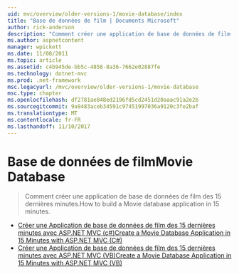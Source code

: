 ```yaml
---
uid: mvc/overview/older-versions-1/movie-database/index
title: "Base de données de film | Documents Microsoft"
author: rick-anderson
description: "Comment créer une application de base de données de film des 15 dernières minutes."
ms.author: aspnetcontent
manager: wpickett
ms.date: 11/08/2011
ms.topic: article
ms.assetid: c4b945de-bb5c-4858-8a36-7662e02887fe
ms.technology: dotnet-mvc
ms.prod: .net-framework
msc.legacyurl: /mvc/overview/older-versions-1/movie-database
msc.type: chapter
ms.openlocfilehash: df2781ae848ed2196fd5cd2451d20aaac91a2e2b
ms.sourcegitcommit: 9a9483aceb34591c97451997036a9120c3fe2baf
ms.translationtype: MT
ms.contentlocale: fr-FR
ms.lasthandoff: 11/10/2017
---
```

<a name="movie-database"></a><span data-ttu-id="fa5d0-103">Base de données de film</span><span class="sxs-lookup"><span data-stu-id="fa5d0-103">Movie Database</span></span>
====================
> <span data-ttu-id="fa5d0-104">Comment créer une application de base de données de film des 15 dernières minutes.</span><span class="sxs-lookup"><span data-stu-id="fa5d0-104">How to build a Movie database application in 15 minutes.</span></span>


- [<span data-ttu-id="fa5d0-105">Créer une Application de base de données de film des 15 dernières minutes avec ASP.NET MVC (c#)</span><span class="sxs-lookup"><span data-stu-id="fa5d0-105">Create a Movie Database Application in 15 Minutes with ASP.NET MVC (C#)</span></span>](create-a-movie-database-application-in-15-minutes-with-asp-net-mvc-cs.md)
- [<span data-ttu-id="fa5d0-106">Créer une Application de base de données de film des 15 dernières minutes avec ASP.NET MVC (VB)</span><span class="sxs-lookup"><span data-stu-id="fa5d0-106">Create a Movie Database Application in 15 Minutes with ASP.NET MVC (VB)</span></span>](create-a-movie-database-application-in-15-minutes-with-asp-net-mvc-vb.md)

